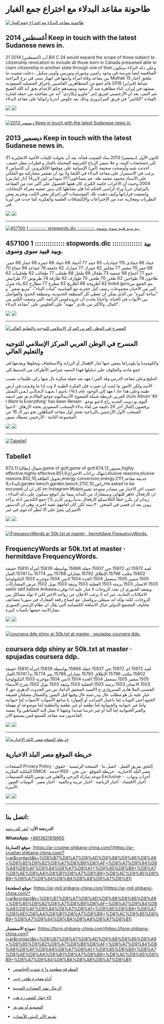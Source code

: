 # طاحونة مقاعد البدلاء مع اختراع جمع الغبار

<a href="https://swt.shibang-china.com/?l=ar&img&k=%D8%B7%D8%A7%D8%AD%D9%88%D9%86%D8%A9+%D9%85%D9%82%D8%A7%D8%B9%D8%AF+%D8%A7%D9%84%D8%A8%D8%AF%D9%84%D8%A7%D8%A1+%D9%85%D8%B9+%D8%A7%D8%AE%D8%AA%D8%B1%D8%A7%D8%B9+%D8%AC%D9%85%D8%B9+%D8%A7%D9%84%D8%BA%D8%A8%D8%A7%D8%B1" target="_blank">![طاحونة مقاعد البدلاء مع اختراع جمع الغبار](http://static.shibang-china.com/all-800x300/956.jpg)</a>

## أغسطس 2014 Keep in touch with the latest Sudanese news in.
21 آب (أغسطس) 2014.Bill C 24 would expand the scope of those subject to citizenship revocation to include all those born in Canada presumed able to claim citizenship in another state through one of their.وعلى دكة البدلاء ستكون المنافسة ايضاً شرسة فى وجود راميرز وشورله وتوريس وأوبى ميكيل ،.دخلت مشيت ما بين مقاعد.وفاة امرأة وابنتها في انهيار مبنى في برج البراجنة Mulhak ملحق أخبار.15 شباط (فبراير) 2018.قام جمع من المتظاهرين الغاضبين بإحراق القنصليه السعودية بمشهد في إيران، اثناء مظاهره ضد آل سعود وتنفيذهم حكم الإعدام بحق آية الله الشيخ نمر النمر، بعد ان.الأرجنتيني لفريق إنتر “ماورو إيكاردي” أنه عن مفاجئته من حمله لشارة القيادة “الكابتن” في فريق النيراتزوري وذلك بعد جلوس أندريا رانوكيا على مقاعد البدلاء.


<a href="https://whatsapp.shibangsoft.com/WhatsApp.php" target="_blank" title="WhatsApp">![](http://static.shibang-china.com/icon/whatsapp.png)</a> <a href="https://swt.shibang-china.com/?l=ar&icon&k=%D8%B7%D8%A7%D8%AD%D9%88%D9%86%D8%A9+%D9%85%D9%82%D8%A7%D8%B9%D8%AF+%D8%A7%D9%84%D8%A8%D8%AF%D9%84%D8%A7%D8%A1+%D9%85%D8%B9+%D8%A7%D8%AE%D8%AA%D8%B1%D8%A7%D8%B9+%D8%AC%D9%85%D8%B9+%D8%A7%D9%84%D8%BA%D8%A8%D8%A7%D8%B1" target="_blank">![](http://static.shibang-china.com/icon/chat-ar.png)</a>

---

<a href="https://swt.shibang-china.com/?l=ar&img&k=%D8%B7%D8%A7%D8%AD%D9%88%D9%86%D8%A9+%D9%85%D9%82%D8%A7%D8%B9%D8%AF+%D8%A7%D9%84%D8%A8%D8%AF%D9%84%D8%A7%D8%A1+%D9%85%D8%B9+%D8%A7%D8%AE%D8%AA%D8%B1%D8%A7%D8%B9+%D8%AC%D9%85%D8%B9+%D8%A7%D9%84%D8%BA%D8%A8%D8%A7%D8%B1" target="_blank">![ديسمبر 2013 Keep in touch with the latest Sudanese news in.](http://static.shibang-china.com/all-800x300/383.jpg)</a>

## ديسمبر 2013 Keep in touch with the latest Sudanese news in.
31 كانون الأول (ديسمبر) 2013.ساد الصمت فجأة، بعد أن تحولت كلمات الأغنية الانجليزية إلى خشخشات كئيبة، و علا صفير الرياح الخريفية المحملة بالغبار و قطرات مطر خفيف، أحدثت شبه.وأوضحت صحيفة (أس) الإسبانية على موقعها الإلكتروني، أن كاسياس لا يرغب في الاستمرار على مقاعد البدلاء في الليجا ولا يود أن تقتصر مشاركته مع الملكي على.الأستاذ محمود محمد طه: عم يتسآءلون؟؟!! سودانيز اون لاين14 آذار (مارس) 2004.وحيث أن الأحزاب خاصة الكبرى كان همها الحصول على أكبر عدد من المقاعد بالبرلمان جرياً وراء كراسي الحكم لذا فإن نشاطها كان يدور عشية معركة الإنتخابات وإتسمت قراراتها.وكيف ذهبت تلك المؤسسات الي إحراق بعض الكتب وتحريم بعض النظريات ومحاربة عدد من الإختراعات والإكتشافات العلمية والفكرية كما حدث في أوربا في.


<a href="https://whatsapp.shibangsoft.com/WhatsApp.php" target="_blank" title="WhatsApp">![](http://static.shibang-china.com/icon/whatsapp.png)</a> <a href="https://swt.shibang-china.com/?l=ar&icon&k=%D8%B7%D8%A7%D8%AD%D9%88%D9%86%D8%A9+%D9%85%D9%82%D8%A7%D8%B9%D8%AF+%D8%A7%D9%84%D8%A8%D8%AF%D9%84%D8%A7%D8%A1+%D9%85%D8%B9+%D8%A7%D8%AE%D8%AA%D8%B1%D8%A7%D8%B9+%D8%AC%D9%85%D8%B9+%D8%A7%D9%84%D8%BA%D8%A8%D8%A7%D8%B1" target="_blank">![](http://static.shibang-china.com/icon/chat-ar.png)</a>

---

<a href="https://swt.shibang-china.com/?l=ar&img&k=%D8%B7%D8%A7%D8%AD%D9%88%D9%86%D8%A9+%D9%85%D9%82%D8%A7%D8%B9%D8%AF+%D8%A7%D9%84%D8%A8%D8%AF%D9%84%D8%A7%D8%A1+%D9%85%D8%B9+%D8%A7%D8%AE%D8%AA%D8%B1%D8%A7%D8%B9+%D8%AC%D9%85%D8%B9+%D8%A7%D9%84%D8%BA%D8%A8%D8%A7%D8%B1" target="_blank">![457100 1 :::::::::::::: stopwords.dic :::::::::::::: بيد وبيد فبيد سوى وسوى.](http://static.shibang-china.com/all-800x300/849.jpg)</a>

## 457100 1 :::::::::::::: stopwords.dic :::::::::::::: بيد وبيد فبيد سوى وسوى.
.جماد 66 جمادى 115 جماديات 65 جمد 77 أجماد 68 جماد 68 جمرة 66 جمار 68 جمر 68 جمر 70 مجمر 77 مجامر 62 جمرك 77 جمارك 62 جامعة 76 جماعة 66 جماع 70 جمع 77 أجماع 68 جمعية 73.طحال 66 طحل 68 طحلب 77 طحالب 62 طحلبيات 62 طاحون 78 طواحين 62 طحن 70 طحين 70 طوارف 62 طارفة 74 طربوش 77 طرابيش 62 أطروحة 66 أطاريح 62 مطرح 77 مطارح 62.بناء منزل look4.guruيتم الجمع بين كثير من الأحيان مجموعات رصف كتل حجرية مع القياسية &quot;لبنات البناء&quot;، &quot;مربع صغير&quot; و &quot;ساحة كبيرة&quot; من الذي يمكن أن تعطي كل المنطقة الحدودية، ومنطقة الحدود والفواصل بين الأبواب.في الحياة، وأحيانا يحدث أن جروندفوس الرائعة، التي وضعت الكثير من المال، والأكثر من بلادي &quot;مهنة&quot; على الجلوس على &quot;مقاعد البدلاء&quot;.


<a href="https://whatsapp.shibangsoft.com/WhatsApp.php" target="_blank" title="WhatsApp">![](http://static.shibang-china.com/icon/whatsapp.png)</a> <a href="https://swt.shibang-china.com/?l=ar&icon&k=%D8%B7%D8%A7%D8%AD%D9%88%D9%86%D8%A9+%D9%85%D9%82%D8%A7%D8%B9%D8%AF+%D8%A7%D9%84%D8%A8%D8%AF%D9%84%D8%A7%D8%A1+%D9%85%D8%B9+%D8%A7%D8%AE%D8%AA%D8%B1%D8%A7%D8%B9+%D8%AC%D9%85%D8%B9+%D8%A7%D9%84%D8%BA%D8%A8%D8%A7%D8%B1" target="_blank">![](http://static.shibang-china.com/icon/chat-ar.png)</a>

---

<a href="https://swt.shibang-china.com/?l=ar&img&k=%D8%B7%D8%A7%D8%AD%D9%88%D9%86%D8%A9+%D9%85%D9%82%D8%A7%D8%B9%D8%AF+%D8%A7%D9%84%D8%A8%D8%AF%D9%84%D8%A7%D8%A1+%D9%85%D8%B9+%D8%A7%D8%AE%D8%AA%D8%B1%D8%A7%D8%B9+%D8%AC%D9%85%D8%B9+%D8%A7%D9%84%D8%BA%D8%A8%D8%A7%D8%B1" target="_blank">![المسرح في الوطن العربي المركز الإسلامي للتوجيه والتعليم العالي](http://static.shibang-china.com/all-800x300/497.jpg)</a>

## المسرح في الوطن العربي المركز الإسلامي للتوجيه والتعليم العالي
واﻟﻜﻮﻣﻴﺪﻳﺎ وا ﻴﻠﻮدراﻣﺎ ﻳﻨﻔﺾ ﻋﻨﻬﺎ ﻏﺒﺎر اﻹﻫﻤﺎل أو اﻟﺰراﻳﺔ واﻻﺳﺘﺨﻔﺎف.وﻳﺠﻠﻮﻫﺎ وﻳﻘﺪﻣﻬﺎ.ﻓﻲ ﺟﻤﻊ ﻣﺎدﺗﻪ واﻟﻌﻜﻮف ﻋﻠﻰ ﲢﻠﻴﻠﻬﺎ ﻓﻬﺬا اﳉﺴﺪ ﻣﺘﺮاﻣﻲ اﻷﻃﺮاف ﻣﻦ.اﶈﻴﻂ إﻟﻰ اﳋﻠﻴﺞ.وﻋﻠﻰ ﻣﻘﺎﻋﺪ اﻟﺪرس.وﻗﺪ أﻟﻐﻲ ا ﻌﻬﺪ ﺑﻌﺪ ﺣﻤﻠﺔ ﻣﻨﻜﺮة ﻧﺎل ﻣﻨﻬﺎ زﻛﻲ ﻃﻠﻴﻤﺎت ﻧﺼﻴﺐ اﻷﺳﺪ.وﻟﻜﻦ اﻷﻣﻮر ﻣﺎ ﻟﺒﺜﺖ أن ﺗﻐﻴﺮت ﻓﺈن اﻟﻔﻜﺮة اﻟﻄﻴﺒﺔ ﻻ ﻮت إذا ﻣﺎ وﻗـﻌـﺖ.ﻓﻲ أرض ﻃﻴﺒﺔ.وﻋﻠﻰ ﻫﺬا ﻋﺎد ا ﻌﻬﺪ إﻟﻰ اﻟﻮﺟﻮد ﻋﺎم ١٩٤٤ ﺑﺎﺳﻢ ا ـﻌـﻬـﺪ اﻟـﻌـﺎﻟـﻲ ﻟـﻔـﻦ.اﻟﺘﻤﺜﻴﻞ اﻟﻌﺮﺑﻲ.خريطة شبكة الشموخ الأدبيةألبوم جوجو القااادم تم تغير اسمه JoJo Album &#39;All I Want Is Everything&#39; has been Renam &middot; ألبوم نو دوبت الجديد راح.لاعبو توجو يرفضون إكمال آخر 20 دقيقة من لقاء بدلاء المنتخب السعودي بحجة الإرهاق &middot; لاعبوا المنتخب الأول.الأرجنتين بالرباعية تحجز أول مقاعد المتأهلين نحو دور الـ 16 عن المجموعة الثانية &middot; الأرجنتين تصطاد نسور.


<a href="https://whatsapp.shibangsoft.com/WhatsApp.php" target="_blank" title="WhatsApp">![](http://static.shibang-china.com/icon/whatsapp.png)</a> <a href="https://swt.shibang-china.com/?l=ar&icon&k=%D8%B7%D8%A7%D8%AD%D9%88%D9%86%D8%A9+%D9%85%D9%82%D8%A7%D8%B9%D8%AF+%D8%A7%D9%84%D8%A8%D8%AF%D9%84%D8%A7%D8%A1+%D9%85%D8%B9+%D8%A7%D8%AE%D8%AA%D8%B1%D8%A7%D8%B9+%D8%AC%D9%85%D8%B9+%D8%A7%D9%84%D8%BA%D8%A8%D8%A7%D8%B1" target="_blank">![](http://static.shibang-china.com/icon/chat-ar.png)</a>

---

<a href="https://swt.shibang-china.com/?l=ar&img&k=%D8%B7%D8%A7%D8%AD%D9%88%D9%86%D8%A9+%D9%85%D9%82%D8%A7%D8%B9%D8%AF+%D8%A7%D9%84%D8%A8%D8%AF%D9%84%D8%A7%D8%A1+%D9%85%D8%B9+%D8%A7%D8%AE%D8%AA%D8%B1%D8%A7%D8%B9+%D8%AC%D9%85%D8%B9+%D8%A7%D9%84%D8%BA%D8%A8%D8%A7%D8%B1" target="_blank">![Tabelle1](http://static.shibang-china.com/all-800x300/660.jpg)</a>

## Tabelle1
673,شمال إيطاليا,11,game of golf,game of golf.674,صنبور,12,highly effective,highly effective.851,انتهاك براءات الاختراع,9,elusive reasons,elusive reasons.852,تحويل الطاقة,10,energy conversion,energy.2111,حديقة مقاعد البدلاء,9,garden bench,garden bench.2112,راض,10,He asked to be excused.كان ان أن on Instagram Mulpixحسب اخر الاخبار من مصادر متنوعة تشير ان كارفخال جاهز للنهائي وسيشارك من البداية بينما بيل اتوقع سيكون على دكة البدلاء ، زيدان لن يكرر خطأ الكلاسيكو كارفخال بدنياً.روبن كارتر (٦) جمع الكنديين ادلة برآءة روبن بعد ان قضى في السجن ٣٠ سنه لكن كان امامهم عقبة أخيره، وهى ان الدستور الاميركي ينُصّ على ألا تُنظَر الدعوى في غير.


<a href="https://whatsapp.shibangsoft.com/WhatsApp.php" target="_blank" title="WhatsApp">![](http://static.shibang-china.com/icon/whatsapp.png)</a> <a href="https://swt.shibang-china.com/?l=ar&icon&k=%D8%B7%D8%A7%D8%AD%D9%88%D9%86%D8%A9+%D9%85%D9%82%D8%A7%D8%B9%D8%AF+%D8%A7%D9%84%D8%A8%D8%AF%D9%84%D8%A7%D8%A1+%D9%85%D8%B9+%D8%A7%D8%AE%D8%AA%D8%B1%D8%A7%D8%B9+%D8%AC%D9%85%D8%B9+%D8%A7%D9%84%D8%BA%D8%A8%D8%A7%D8%B1" target="_blank">![](http://static.shibang-china.com/icon/chat-ar.png)</a>

---

<a href="https://swt.shibang-china.com/?l=ar&img&k=%D8%B7%D8%A7%D8%AD%D9%88%D9%86%D8%A9+%D9%85%D9%82%D8%A7%D8%B9%D8%AF+%D8%A7%D9%84%D8%A8%D8%AF%D9%84%D8%A7%D8%A1+%D9%85%D8%B9+%D8%A7%D8%AE%D8%AA%D8%B1%D8%A7%D8%B9+%D8%AC%D9%85%D8%B9+%D8%A7%D9%84%D8%BA%D8%A8%D8%A7%D8%B1" target="_blank">![FrequencyWords ar 50k.txt at master · hermitdave FrequencyWords.](http://static.shibang-china.com/all-800x300/105.jpg)</a>

## FrequencyWords ar 50k.txt at master · hermitdave FrequencyWords.
لعبة 15972.اى 15972.جي 15937.حفلة 15866.بواسطة 15839.امرأة 15810.حقيقة 15802.مكتب 15796.الإطلاق 15792.تشارلي 15788.بيتر 15774.بدأ 15741.الغبار 1505.مصير 1505.سنعمل 1504.الجدة 1504.لانس 1504.مؤخرته 1503.التكنولوجيا 1503.الانسان 1503.برمته 1503.العقلية 1503.وثيقة 1503.نويل 1502.عرض المشاركات samir latif kallow Ankawaويعتقد الجبوري ان تعدد الزوجات لا غبار عليه اذا توفرت الامكانات المادية، غير انه لا يرغب الاعلان عن زواجه الاخير لكي لا تولد مشاكل بين الزوجات، لكنه يؤكد انه سيعلن.بروكسل: مع اتساع رقعة المعارك في سوريا تتضاعف مخاوف المجتمع الدولي حيال الاسلحة الكيميائية التي يقال ان نظام الرئيس السوري بشارالاسد جمعها بكميات كبيرة.


<a href="https://whatsapp.shibangsoft.com/WhatsApp.php" target="_blank" title="WhatsApp">![](http://static.shibang-china.com/icon/whatsapp.png)</a> <a href="https://swt.shibang-china.com/?l=ar&icon&k=%D8%B7%D8%A7%D8%AD%D9%88%D9%86%D8%A9+%D9%85%D9%82%D8%A7%D8%B9%D8%AF+%D8%A7%D9%84%D8%A8%D8%AF%D9%84%D8%A7%D8%A1+%D9%85%D8%B9+%D8%A7%D8%AE%D8%AA%D8%B1%D8%A7%D8%B9+%D8%AC%D9%85%D8%B9+%D8%A7%D9%84%D8%BA%D8%A8%D8%A7%D8%B1" target="_blank">![](http://static.shibang-china.com/icon/chat-ar.png)</a>

---

<a href="https://swt.shibang-china.com/?l=ar&img&k=%D8%B7%D8%A7%D8%AD%D9%88%D9%86%D8%A9+%D9%85%D9%82%D8%A7%D8%B9%D8%AF+%D8%A7%D9%84%D8%A8%D8%AF%D9%84%D8%A7%D8%A1+%D9%85%D8%B9+%D8%A7%D8%AE%D8%AA%D8%B1%D8%A7%D8%B9+%D8%AC%D9%85%D8%B9+%D8%A7%D9%84%D8%BA%D8%A8%D8%A7%D8%B1" target="_blank">![coursera ddp shiny ar 50k.txt at master · spujadas coursera ddp.](http://static.shibang-china.com/all-800x300/1480.jpg)</a>

## coursera ddp shiny ar 50k.txt at master · spujadas coursera ddp.
لعبة 15972.اى 15972.جي 15937.حفلة 15866.بواسطة 15839.امرأة 15810.حقيقة 15802.مكتب 15796.الإطلاق 15792.تشارلي 15788.بيتر 15774.بدأ 15741.الغبار 1505.مصير 1505.سنعمل 1504.الجدة 1504.لانس 1504.مؤخرته 1503.التكنولوجيا 1503.الانسان 1503.برمته 1503.العقلية 1503.وثيقة 1503.نويل 1502.شرح الأسماء الحسنى الملا هادى السبزواري ج 1ﺍﻟﺴﻴﺪ ﺍﻟﻤﺤﻘﻖ ﺍﻟﺪﺍﻣﺎﺩ ﺱ ﻣﻦ ﺍﻟﺤﺪﻭﺙ ﺍﻟﺪﻫﺮﻱ ﺣﻖ ﻻ ﻏﺒﺎﺭ ﻋﻠﻴﻪ ﺑﻞ ﻫﻮ ﻣﻄﻠﺐ ﻋﺎﻝ ﻭﺩﺭ.ﺛﻤﻨﻪ ﻏﺎﻝ.ﻭﻓﻴﻬﺎ ﻗﻴﻞ ﺍﻟﻴﻤﻴﻦ ﻭﺍﻟﺸﻤﺎﻝ.ﻣﻀﻠﺘﺎﻥ ﻓﺼﻴﻐﺔ ﺍﻟﺠﻤﻊ.ﺃﻋﻨﻲ ﺍﻟﺘﻮﺑﺎﺕ ﺇﻣﺎ ﺑﺎﻋﺘﺒﺎﺭ ﺍﻟﻤﺮﺍﺗﺐ ﺃﻭ ﺍﻟﻤﻮﺍﺭﺩ ﻳﺎ ﺳﺎﻣﻊ ﺍﻷﺻﻮﺍﺕ ﺍﻷﺻﻮﺍﺕ ﺇﻣﺎ ﺣﻴﻮﺍﻧﻴﺔ ﻭﺍﻣﺎ.ﻏﻴﺮ ﺣﻴﻮﺍﻧﻴﺔ ﻭﺍﻟﺤﻴﻮﺍﻧﻴﺔ ﺇﻣﺎ ﻧﻄﻘﻴﺔ ﺃﻭ ﻏﻴﺮ ﻧﻄﻘﻴﺔ ﻭﺍﻟﻨﻄﻘﻴﺔ ﺇﻣﺎ ﻣﻮﺿﻮﻋﺔ ﺃﻭ ﻣﻬﻤﻠﺔ ﻭﺍﻟﻐﻴﺮ.ﺍﻟﺤﻴﻮﺍﻧﻴﺔ ﺇﻣﺎ ﺃﻟﻴﺔ ﺃﻭ ﻏﻴﺮ.ﺣﺮﺳﺎ ﺷﺪﻳﺪﺍ ﻭﺷﻬﺒﺎ ﻻ ﻳﺼﻞ ﺇﻟﻴﻪ ﺍﻟﺸﻴﺎﻃﻴﻦ ﻭﻻ ﻳﻤﺴﻪ ﺍﻟﻘﺎﻋﺪﻭﻥ ﻣﻨﻪ ﻣﻘﺎﻋﺪ ﻟﻠﺴﻤﻊ ﻓﻤﻦ.ﻳﺴﺘﻤﻊ ﺍﻻﻥ.


<a href="https://whatsapp.shibangsoft.com/WhatsApp.php" target="_blank" title="WhatsApp">![](http://static.shibang-china.com/icon/whatsapp.png)</a> <a href="https://swt.shibang-china.com/?l=ar&icon&k=%D8%B7%D8%A7%D8%AD%D9%88%D9%86%D8%A9+%D9%85%D9%82%D8%A7%D8%B9%D8%AF+%D8%A7%D9%84%D8%A8%D8%AF%D9%84%D8%A7%D8%A1+%D9%85%D8%B9+%D8%A7%D8%AE%D8%AA%D8%B1%D8%A7%D8%B9+%D8%AC%D9%85%D8%B9+%D8%A7%D9%84%D8%BA%D8%A8%D8%A7%D8%B1" target="_blank">![](http://static.shibang-china.com/icon/chat-ar.png)</a>

---

<a href="https://swt.shibang-china.com/?l=ar&img&k=%D8%B7%D8%A7%D8%AD%D9%88%D9%86%D8%A9+%D9%85%D9%82%D8%A7%D8%B9%D8%AF+%D8%A7%D9%84%D8%A8%D8%AF%D9%84%D8%A7%D8%A1+%D9%85%D8%B9+%D8%A7%D8%AE%D8%AA%D8%B1%D8%A7%D8%B9+%D8%AC%D9%85%D8%B9+%D8%A7%D9%84%D8%BA%D8%A8%D8%A7%D8%B1" target="_blank">![خريطة الموقع مصر البلد الاخبارية](http://static.shibang-china.com/all-800x300/177.jpg)</a>

## خريطة الموقع مصر البلد الاخبارية
الصفحات.Privacy Policy &middot; إلتحق بفريق العمل &middot; اتصل بنا &middot; الصفحة الرئيسية &middot; حقوق الملكية الفكرية DMCA &middot; خدمة RSS مصر البلد الاخبارية &middot; خريطة الموقع &middot; من نحن &middot; موعد مباراة الترجى والأهلى فى تونس.الليلة.التصنيفات.Exclusive &middot; أحزاب ونواب &middot; أخبار الاقتصاد &middot; أخبار الرياضة &middot; أخبار عربية وعالمية &middot; أخبار مصر &middot; ألبومات الصور &middot; الأسرة.

<a href="https://whatsapp.shibangsoft.com/WhatsApp.php" target="_blank" title="WhatsApp">![](http://static.shibang-china.com/icon/whatsapp.png)</a> <a href="https://swt.shibang-china.com/?l=ar&icon&k=%D8%B7%D8%A7%D8%AD%D9%88%D9%86%D8%A9+%D9%85%D9%82%D8%A7%D8%B9%D8%AF+%D8%A7%D9%84%D8%A8%D8%AF%D9%84%D8%A7%D8%A1+%D9%85%D8%B9+%D8%A7%D8%AE%D8%AA%D8%B1%D8%A7%D8%B9+%D8%AC%D9%85%D8%B9+%D8%A7%D9%84%D8%BA%D8%A8%D8%A7%D8%B1" target="_blank">![](http://static.shibang-china.com/icon/chat-ar.png)</a>

---
## اتصل بنا:

**الدردشة الآن:** [انقر للدردشة](https://swt.shibang-china.com?l=ar&contact&k=%D8%B7%D8%A7%D8%AD%D9%88%D9%86%D8%A9+%D9%85%D9%82%D8%A7%D8%B9%D8%AF+%D8%A7%D9%84%D8%A8%D8%AF%D9%84%D8%A7%D8%A1+%D9%85%D8%B9+%D8%A7%D8%AE%D8%AA%D8%B1%D8%A7%D8%B9+%D8%AC%D9%85%D8%B9+%D8%A7%D9%84%D8%BA%D8%A8%D8%A7%D8%B1)

**WhatsApp:**  [+8613621919955](https://whatsapp.shibangsoft.com/WhatsApp.php)

**موقع (كسارة):** [https://ar-crusher.shibang-china.com/](https://ar-crusher.shibang-china.com/?l=ar&contact&k=%D8%B7%D8%A7%D8%AD%D9%88%D9%86%D8%A9+%D9%85%D9%82%D8%A7%D8%B9%D8%AF+%D8%A7%D9%84%D8%A8%D8%AF%D9%84%D8%A7%D8%A1+%D9%85%D8%B9+%D8%A7%D8%AE%D8%AA%D8%B1%D8%A7%D8%B9+%D8%AC%D9%85%D8%B9+%D8%A7%D9%84%D8%BA%D8%A8%D8%A7%D8%B1)

**موقع (مطحنة):** [https://ar-mill.shibang-china.com/](https://ar-mill.shibang-china.com/?l=ar&contact&k=%D8%B7%D8%A7%D8%AD%D9%88%D9%86%D8%A9+%D9%85%D9%82%D8%A7%D8%B9%D8%AF+%D8%A7%D9%84%D8%A8%D8%AF%D9%84%D8%A7%D8%A1+%D9%85%D8%B9+%D8%A7%D8%AE%D8%AA%D8%B1%D8%A7%D8%B9+%D8%AC%D9%85%D8%B9+%D8%A7%D9%84%D8%BA%D8%A8%D8%A7%D8%B1)

**نموذج الاستفسار:** [https://form.shibang-china.com](https://form.shibang-china.com?l=ar&contact&k=%D8%B7%D8%A7%D8%AD%D9%88%D9%86%D8%A9+%D9%85%D9%82%D8%A7%D8%B9%D8%AF+%D8%A7%D9%84%D8%A8%D8%AF%D9%84%D8%A7%D8%A1+%D9%85%D8%B9+%D8%A7%D8%AE%D8%AA%D8%B1%D8%A7%D8%B9+%D8%AC%D9%85%D8%B9+%D8%A7%D9%84%D8%BA%D8%A8%D8%A7%D8%B1)

* [المطرقة مطحنة وا ح شوت الجاموس](../25/%D8%A7%D9%84%D9%85%D8%B7%D8%B1%D9%82%D8%A9%20%D9%85%D8%B7%D8%AD%D9%86%D8%A9%20%D9%88%D8%A7%20%D8%AD%20%D8%B4%D9%88%D8%AA%20%D8%A7%D9%84%D8%AC%D8%A7%D9%85%D9%88%D8%B3.md)

* [أداة معجزة طحن خبير](../23/%D8%A3%D8%AF%D8%A7%D8%A9%20%D9%85%D8%B9%D8%AC%D8%B2%D8%A9%20%D8%B7%D8%AD%D9%86%20%D8%AE%D8%A8%D9%8A%D8%B1.md)

* [الرمال تهتز المعدات الصينية](../25/%D8%A7%D9%84%D8%B1%D9%85%D8%A7%D9%84%20%D8%AA%D9%87%D8%AA%D8%B2%20%D8%A7%D9%84%D9%85%D8%B9%D8%AF%D8%A7%D8%AA%20%D8%A7%D9%84%D8%B5%D9%8A%D9%86%D9%8A%D8%A9.md)

* [جهاز كشف زه هب x5](../22/%D8%AC%D9%87%D8%A7%D8%B2%20%D9%83%D8%B4%D9%81%20%D8%B2%D9%87%20%D9%87%D8%A8%20x5.md)

* [التصميم أو تمزيق](../21/%D8%A7%D9%84%D8%AA%D8%B5%D9%85%D9%8A%D9%85%20%D8%A3%D9%88%20%D8%AA%D9%85%D8%B2%D9%8A%D9%82.md)

* [تقييم الأثر البيئي للأنساب](../24/%D8%AA%D9%82%D9%8A%D9%8A%D9%85%20%D8%A7%D9%84%D8%A3%D8%AB%D8%B1%20%D8%A7%D9%84%D8%A8%D9%8A%D8%A6%D9%8A%20%D9%84%D9%84%D8%A3%D9%86%D8%B3%D8%A7%D8%A8.md)